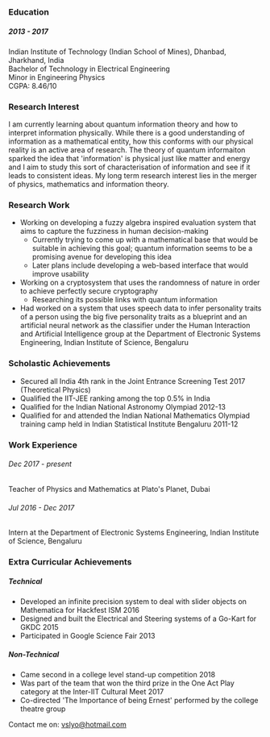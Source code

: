 ### Education
##### 2013 - 2017
Indian Institute of Technology (Indian School of Mines), Dhanbad, Jharkhand, India  
Bachelor of Technology in Electrical Engineering  
Minor in Engineering Physics  
CGPA: 8.46/10  

### Research Interest
I am currently learning about quantum information theory and how to interpret information physically. While there is a good understanding of information as a mathematical entity, how this conforms with our physical reality is an active area of research. The theory of quantum informaiton sparked the idea that 'information' is physical just like matter and energy and I aim to study this sort of characterisation of information and see if it leads to consistent ideas. My long term research interest lies in the merger of physics, mathematics and information theory.

### Research Work
* Working on developing a fuzzy algebra inspired evaluation system that aims to capture the fuzziness in human decision-making
  * Currently trying to come up with a mathematical base that would be suitable in achieving this goal; quantum information seems to be a promising avenue for developing this idea
  * Later plans include developing a web-based interface that would improve usability
* Working on a cryptosystem that uses the randomness of nature in order to achieve perfectly secure cryptography
  * Researching its possible links with quantum information
* Had worked on a system that uses speech data to infer personality traits of a person using the big five personality traits as a blueprint and an artificial neural network as the classifier under the Human Interaction and Artificial Intelligence group at the Department of Electronic Systems Engineering, Indian Institute of Science, Bengaluru

### Scholastic Achievements
* Secured all India 4th rank in the Joint Entrance Screening Test 2017 (Theoretical Physics)
* Qualified the IIT-JEE ranking among the top 0.5% in India
* Qualified for the Indian National Astronomy Olympiad 2012-13
* Qualified for and attended the Indian National Mathematics Olympiad training camp held in Indian Statistical Institute Bengaluru 2011-12

### Work Experience
###### Dec 2017 - present
Teacher of Physics and Mathematics at Plato's Planet, Dubai

###### Jul 2016 - Dec 2017
Intern at the Department of Electronic Systems Engineering, Indian Institute of Science, Bengaluru

### Extra Curricular Achievements
##### Technical
* Developed an infinite precision system to deal with slider objects on Mathematica for Hackfest ISM 2016
* Designed and built the Electrical and Steering systems of a Go-Kart for GKDC 2015
* Participated in Google Science Fair 2013

##### Non-Technical
* Came second in a college level stand-up competition 2018
* Was part of the team that won the third prize in the One Act Play category at the Inter-IIT Cultural Meet 2017
* Co-directed 'The Importance of being Ernest' performed by the college theatre group

Contact me on: [vslyo@hotmail.com](vslyo@hotmail.com)
